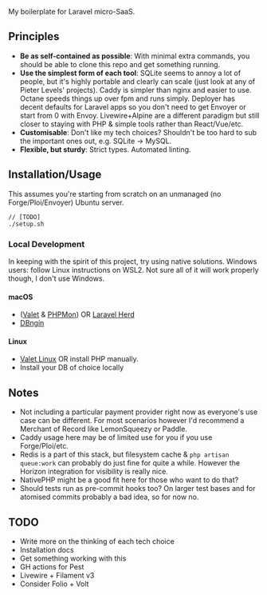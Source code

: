 My boilerplate for Laravel micro-SaaS.

## Principles

- **Be as self-contained as possible**: With minimal extra commands, you should be able to clone this repo and get something running.
- **Use the simplest form of each tool**: SQLite seems to annoy a lot of people, but it's highly portable and clearly can scale (just look at any of Pieter Levels' projects). Caddy is simpler than nginx and easier to use. Octane speeds things up over fpm and runs simply. Deployer has decent defaults for Laravel apps so you don't need to get Envoyer or start from 0 with Envoy. Livewire+Alpine are a different paradigm but still closer to staying with PHP & simple tools rather than React/Vue/etc.
- **Customisable**: Don't like my tech choices? Shouldn't be too hard to sub the important ones out, e.g. SQLite -> MySQL.
- **Flexible, but sturdy**: Strict types. Automated linting.

## Installation/Usage

This assumes you're starting from scratch on an unmanaged (no Forge/Ploi/Envoyer) Ubuntu server.

```shell
// [TODO]
./setup.sh
```

### Local Development

In keeping with the spirit of this project, try using native solutions.
Windows users: follow Linux instructions on WSL2. Not sure all of it will work properly though, I don't use Windows.

#### macOS

- ([Valet](https://laravel.com/docs/10.x/valet) & [PHPMon](https://phpmon.app/)) OR [Laravel Herd](https://herd.laravel.com/)
- [DBngin](https://dbngin.com/)

#### Linux

- [Valet Linux](https://cpriego.github.io/valet-linux/) OR install PHP manually.
- Install your DB of choice locally

## Notes

- Not including a particular payment provider right now as everyone's use case can be different. For most scenarios however I'd recommend a Merchant of Record like LemonSqueezy or Paddle.
- Caddy usage here may be of limited use for you if you use Forge/Ploi/etc.
- Redis is a part of this stack, but filesystem cache & `php artisan queue:work` can probably do just fine for quite a while. However the Horizon integration for visibility is really nice.
- NativePHP might be a good fit here for those who want to do that?
- Should tests run as pre-commit hooks too? On larger test bases and for atomised commits probably a bad idea, so for now no.

## TODO

- Write more on the thinking of each tech choice
- Installation docs
- Get something working with this
- GH actions for Pest
- Livewire + Filament v3
- Consider Folio + Volt
